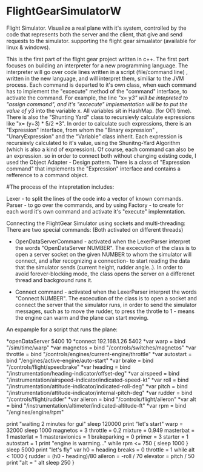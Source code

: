 # FlightGearSimulatorW
Flight Simulator. Visualize a real plane with it's system, controlled by the code that represents both the server and the client,
that give and send requests to the simulator. supporting the flight gear simualator (available for linux &amp; windows).

This is the first part of the flight gear project written in c++.
The first part focuses on building an interpreter for a new programming language. 
The interpreter will go over code lines written in a script (file/command line) , written in the new language, and will interpret them,
similiar to the JVM process.
Each command is departed to it's own class, when each command has to implement the "excecute" method of the "command" interface,
to activate the command.
For example, the line "x= y*3" will be intepreted to "assign command", and it's "excecute" implementation will be to put
the value of y*3 into the variable x. All variables sit in HashMap. (for O(1) time).
There is also the "Shunting Yard" class to recursievly calculate expressions like "x= (y+3) * 5/2 +3".
In order to calculate such expressions, there is an "Expression" interface, from whom the "Binary expression" , "UnaryExpression" 
and the "Variable" class inherit.
Each expression is recursievly calculated to it's value, using the Shunitng-Yard Algorithm (which is also a kind of expression).
Of course, each command can also be an expression. so in order to connect both without changing existing code, I used the
Object Adapter - Design pattern. There is a class of "Expression command" that implements the "Expression" interface and contains 
a refference to a command object.

#The process of the intepretation includes:

Lexer - to split the lines of the code into a vector of known commands.
Parser - to go over the commands, and by using Factory - to create for each word it's own command and activate it's "execute" implemntation.

Connecting the FlightGear Simulator using sockets and multi-threading:
There are two special commands: (Both activated on different threads)

* OpenDataServerCommand - activated when the LexerParser interpret the words "OpenDataServer NUMBER". The excecution of the class is to 
open a server socket on the given NUMBER to whom the simulator will connect, and after recognizing a connection- to start reading
the data that the simulator sends (current height, rudder angle..).
In order to avoid forever-blocking mode, the class opens the server on a differenet thread and background runs it.

* Connect command -  activated when the LexerParser interpret the words "Connect NUMBER". The excecution of the class is to open
a socket and connect the server that the simulator runs, in order to send the simulator messages, such as to move the rudder,
to press the throtle to 1 - means the engine can warm and the plane can start moving.

An expample for a script that runs the plane: 

*openDataServer 5400 10
*connect 192.168.1.26 5402
*var warp = bind "/sim/time/warp"
*var magnetos = bind "/controls/switches/magnetos"
*var throttle = bind "/controls/engines/current-engine/throttle"
*var autostart = bind "/engines/active-engine/auto-start"
*var brake = bind "/controls/flight/speedbrake"
*var heading = bind "/instrumentation/heading-indicator/offset-deg"
*var airspeed = bind "/instrumentation/airspeed-indicator/indicated-speed-kt"
*var roll = bind "/instrumentation/attitude-indicator/indicated-roll-deg"
*var pitch = bind "/instrumentation/attitude-indicator/internal-pitch-deg"
*var rudder = bind "/controls/flight/rudder"
*var aileron = bind "/controls/flight/aileron"
*var alt = bind "/instrumentation/altimeter/indicated-altitude-ft"
*var rpm = bind "/engines/engine/rpm"

print "waiting 2 minutes for gui"
sleep 120000
print "let's start"
warp = 32000
sleep 1000
magnetos = 3
throttle = 0.2
mixture = 0.949
masterbat = 1
masterlat = 1
masteravionics = 1
brakeparking = 0
primer = 3
starter = 1
autostart = 1
print "engine is warming..."
while rpm <= 750 {
sleep 1000
}
sleep 5000
print "let's fly"
var h0 = heading
breaks = 0
throttle = 1
while alt < 1000 {
rudder = (h0 - heading)/80
aileron = -roll / 70
elevator = pitch / 50
print "alt = " alt
sleep 250
}







